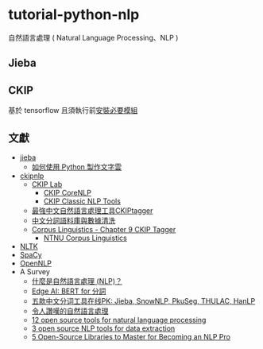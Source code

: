 # tutorial-python-nlp

自然語言處理 ( Natural Language Processing、NLP )

## Jieba

## CKIP

基於 tensorflow 且須執行前[安裝必要模組](./src/demo-ckip-init.py)

## 文獻

+ [jieba](https://github.com/fxsjy/jieba)
    - [如何使用 Python 製作文字雲](https://tech.havocfuture.tw/blog/python-wordcloud-jieba)
+ [ckipnlp](https://github.com/ckiplab/ckipnlp)
    - [CKIP Lab](https://ckip.iis.sinica.edu.tw/project/ws)
        + [CKIP CoreNLP](https://ckipnlp.readthedocs.io/)
        + [CKIP Classic NLP Tools](https://ckip-classic.readthedocs.io/)
    - [最強中文自然語言處理工具CKIPtagger](https://medium.com/@lpcheung/b98f0b3bcd)
    - [中文分詞語料庫與數據清洗](https://vocus.cc/article/62385a05fd89780001c90c22)
    - [Corpus Linguistics - Chapter 9 CKIP Tagger](https://alvinntnu.github.io/NTNU_ENC2036_LECTURES/ckiptagger.html)
        + [NTNU Corpus Linguistics](https://alvinntnu.github.io/NTNU_ENC2036_LECTURES/)
+ [NLTK](https://www.nltk.org/)
+ [SpaCy](https://spacy.io/)
+ [OpenNLP](https://opennlp.apache.org/)
+ A Survey
    - [什麼是自然語言處理 (NLP)？](https://aws.amazon.com/tw/what-is/nlp/)
    - [Edge AI: BERT for 分詞](https://alu2019.home.blog/2021/03/25/edge-ai-bert-for-fen-ci/)
    - [五款中文分词工具在线PK: Jieba, SnowNLP, PkuSeg, THULAC, HanLP](https://www.52nlp.cn/%E4%BA%94%E6%AC%BE%E4%B8%AD%E6%96%87%E5%88%86%E8%AF%8D%E5%B7%A5%E5%85%B7%E7%BA%BF%E4%B8%8Apk-jieba-snownlp-pkuseg-thulac-hanlp)
    - [令人讚嘆的自然語言處理](https://github.com/NeroCube/awesome-nlp-zh-tw)
    - [12 open source tools for natural language processing](https://opensource.com/article/19/3/natural-language-processing-tools)
    - [3 open source NLP tools for data extraction](https://www.infoworld.com/article/3701289/3-open-source-nlp-tools-for-data-extraction.html)
    - [5 Open-Source Libraries to Master for Becoming an NLP Pro](https://python.plainenglish.io/your-top-5-open-source-applications-for-natural-language-processin-aa820b5e1dd3)
